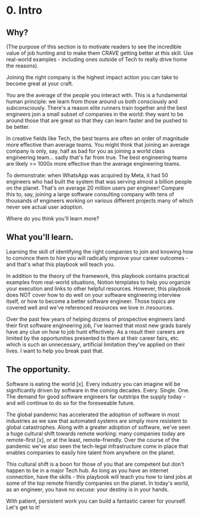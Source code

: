 # 0. Intro

## Why?
(The purpose of this section is to motivate readers to see the incredible value of job hunting and to make them CRAVE getting better at this skill. Use real-world examples - including ones outside of Tech to really drive home the reasons).

Joining the right company is the highest impact action you can take to become great at your craft.

You are the average of the people you interact with. This is a fundamental human principle: we learn from those around us both consciously and subconsciously. There's a reason elite runners train together and the best engineers join a small subset of companies in the world: they want to be around those that are great so that they can learn faster and be pushed to be better.

In creative fields like Tech, the best teams are often an order of magnitude more effective than average teams. You might think that joining an average company is only, say, half as bad for you as joining a world class engineering team... sadly that's far from true. The best engineering teams are likely >> 1000x more effective than the average engineering teams.

To demonstrate: when WhatsApp was acquired by Meta, it had 50 engineers who had built the system that was serving almost a billion people on the planet. That's on average 20 million users per engineer! Compare this to, say, joining a large software consulting company with tens of thousands of engineers working on various different projects many of which never see actual user adoption.

Where do you think you'll learn more?

## What you'll learn.
Learning the skill of identifying the right companies to join and knowing how to convince them to hire you will radically improve your career outcomes - and that's what this playbook will teach you.

In addition to the theory of the framework, this playbook contains practical examples from real-world situations, Notion templates to help you organize your execution and links to other helpful resources. However, this playbook does NOT cover how to do well on your software engineering interview itself, or how to become a better software engineer. Those topics are covered well and we've referenced resources we love in /resources.

Over the past few years of helping dozens of prospective engineers land their first software engineering job, I’ve learned that most new grads barely have any clue on how to job hunt effectively. As a result their careers are limited by the opportunities presented to them at their career fairs, etc. which is such an unnecessary, artificial limitation they’ve applied on their lives. I want to help you break past that.

## The opportunity.
Software is eating the world [x]. Every industry you can imagine will be significantly driven by software in the coming decades. Every. Single. One. The demand for good software engineers far outstrips the supply today - and will continue to do so for the foreseeable future. 

The global pandemic has accelerated the adoption of software in most industries as we saw that automated systems are simply more resistent to global catastrophes. Along with a greater adoption of software, we've seen a huge cultural shift towards remote working: many companies today are remote-first [x], or at the least, remote-friendly. Over the course of the pandemic we've also seen the tech-legal infrastructure come in place that enables companies to easily hire talent from anywhere on the planet. 

This cultural shift is a boon for those of you that are competent but don't happen to be in a major Tech hub. As long as you have an internet connection, have the skills - this playbook will teach you how to land jobs at some of the top remote friendly companies on the planet. In today's world, as an engineer, you have no excuse: your destiny is in your hands. 

With patient, persistent work you can build a fantastic career for yourself. Let's get to it!

